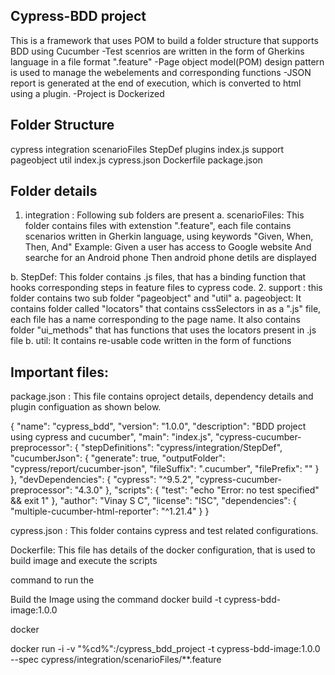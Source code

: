 Cypress-BDD project
--------------------
This is a framework that uses POM to build a folder structure that supports BDD using Cucumber
-Test scenrios are written in the form of Gherkins language in a file format ".feature"
-Page object model(POM) design pattern is used to manage the webelements and corresponding functions 
-JSON report is generated at the end of execution, which is converted to html using a plugin.
-Project is Dockerized 


Folder Structure
-----------------
cypress
    integration
       scenarioFiles
       StepDef
    plugins
       index.js
    support
     pageobject
     util
     index.js
cypress.json
Dockerfile
package.json

Folder details
--------------
1. integration : Following sub folders are present 
 a. scenarioFiles: This folder contains files with extenstion ".feature", each 
                 file contains scenarios written in Gherkin language, using keywords "Given, When, Then, And" 
                 Example:
                 Given a user has access to Google website
                 And searche for an Android phone
                 Then android phone detils are displayed

 b. StepDef: This folder contains .js files, that has a binding function that 
             hooks corresponding steps in feature files to cypress code.
2. support : this folder contains two sub folder "pageobject" and "util" 
a. pageobject: It contains folder called "locators" that contains cssSelectors in 
               as a ".js" file, each file has a name corresponding to the page name.
               It also contains folder "ui_methods" that has functions that uses the locators present in <page>.js file
b. util: It contains re-usable code written in the form of functions

Important files:
----------------

package.json : This file contains oproject details, dependency details
               and plugin configuation as shown below.

{
  "name": "cypress_bdd",
  "version": "1.0.0",
  "description": "BDD project using cypress and cucumber",
  "main": "index.js",
  "cypress-cucumber-preprocessor": {
    "stepDefinitions": "cypress/integration/StepDef",
    "cucumberJson": {
      "generate": true,
      "outputFolder": "cypress/report/cucumber-json",
      "fileSuffix": ".cucumber",
      "filePrefix": ""
    }
  },
  "devDependencies": {
    "cypress": "^9.5.2",
    "cypress-cucumber-preprocessor": "4.3.0"
  },
  "scripts": {
    "test": "echo \"Error: no test specified\" && exit 1"
  },
  "author": "Vinay S C",
  "license": "ISC",
  "dependencies": {
    "multiple-cucumber-html-reporter": "^1.21.4"
  }
}

cypress.json : This folder contains cypress and test related configurations.

Dockerfile: This file has details of the docker configuration, that is used to build image and execute the scripts

command to run the 




               
                 



         





Build the Image using the command
docker build -t cypress-bdd-image:1.0.0

docker 


docker run -i -v "%cd%":/cypress_bdd_project -t cypress-bdd-image:1.0.0 --spec cypress/integration/scenarioFiles/**.feature
